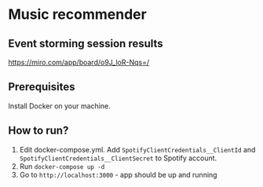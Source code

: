 # Music recommender

## Event storming session results
https://miro.com/app/board/o9J_loR-Nqs=/

## Prerequisites
Install Docker on your machine. 

## How to run?
1. Edit docker-compose.yml. Add `SpotifyClientCredentials__ClientId` and `SpotifyClientCredentials__ClientSecret` to Spotify account.
2. Run `docker-compose up -d`
4. Go to `http://localhost:3000` - app should be up and running